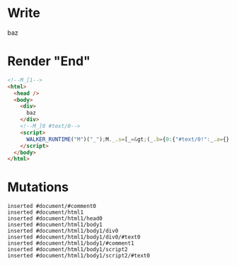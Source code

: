 # Write
  <!--M_[1--><div>baz</div><!--M_]0 #text/0--><script>WALKER_RUNTIME("M")("_");M._.s=[_=>(_.b={0:{"#text/0!":_.a={},"#text/0(":_._["packages/translator-tags/src/__tests__/fixtures/import-tag-ternary/components/baz.marko"]},1:_.a})];M._.d=1</script>


# Render "End"
```html
<!--M_[1-->
<html>
  <head />
  <body>
    <div>
      baz
    </div>
    <!--M_]0 #text/0-->
    <script>
      WALKER_RUNTIME("M")("_");M._.s=[_=&gt;(_.b={0:{"#text/0!":_.a={},"#text/0(":_._["packages/translator-tags/src/__tests__/fixtures/import-tag-ternary/components/baz.marko"]},1:_.a})];M._.d=1
    </script>
  </body>
</html>
```

# Mutations
```
inserted #document/#comment0
inserted #document/html1
inserted #document/html1/head0
inserted #document/html1/body1
inserted #document/html1/body1/div0
inserted #document/html1/body1/div0/#text0
inserted #document/html1/body1/#comment1
inserted #document/html1/body1/script2
inserted #document/html1/body1/script2/#text0
```